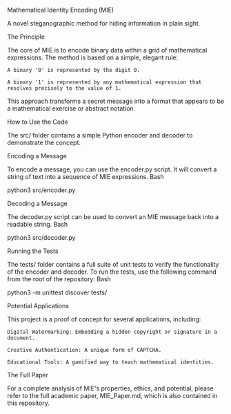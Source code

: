 Mathematical Identity Encoding (MIE)

A novel steganographic method for hiding information in plain sight.

The Principle

The core of MIE is to encode binary data within a grid of mathematical expressions. The method is based on a simple, elegant rule:

    A binary '0' is represented by the digit 0.

    A binary '1' is represented by any mathematical expression that resolves precisely to the value of 1.

This approach transforms a secret message into a format that appears to be a mathematical exercise or abstract notation.

How to Use the Code

The src/ folder contains a simple Python encoder and decoder to demonstrate the concept.

Encoding a Message

To encode a message, you can use the encoder.py script. It will convert a string of text into a sequence of MIE expressions.
Bash

python3 src/encoder.py

Decoding a Message

The decoder.py script can be used to convert an MIE message back into a readable string.
Bash

python3 src/decoder.py

Running the Tests

The tests/ folder contains a full suite of unit tests to verify the functionality of the encoder and decoder. To run the tests, use the following command from the root of the repository:
Bash

python3 -m unittest discover tests/

Potential Applications

This project is a proof of concept for several applications, including:

    Digital Watermarking: Embedding a hidden copyright or signature in a document.

    Creative Authentication: A unique form of CAPTCHA.

    Educational Tools: A gamified way to teach mathematical identities.

The Full Paper

For a complete analysis of MIE's properties, ethics, and potential, please refer to the full academic paper, MIE_Paper.md, which is also contained in this repository.

